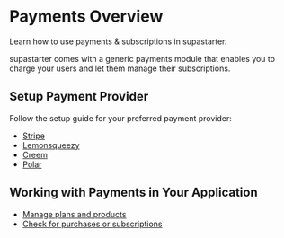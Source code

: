 # Payments Overview

Learn how to use payments & subscriptions in supastarter.

supastarter comes with a generic payments module that enables you to charge your users and let them manage their subscriptions.

## Setup Payment Provider

Follow the setup guide for your preferred payment provider:

- [Stripe](Payment_providers.md#stripe)
- [Lemonsqueezy](Payment_providers.md#lemonsqueezy)
- [Creem](Payment_providers.md#creem)
- [Polar](Payment_providers.md#polar)

## Working with Payments in Your Application

- [Manage plans and products](Manage_plans_and_products.md)
- [Check for purchases or subscriptions](Check_for_purchases_or_subscriptions.md)
